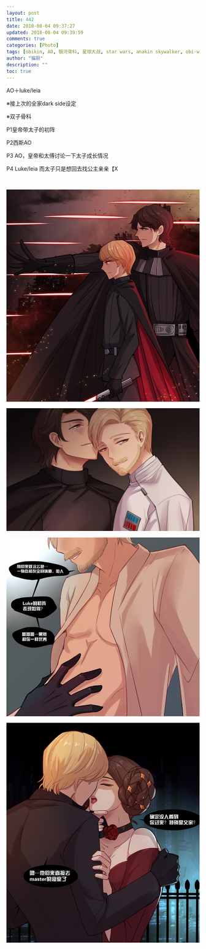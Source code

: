 ```yaml
---
layout: post
title: 442
date: 2018-08-04 09:37:27
updated: 2018-08-04 09:39:59
comments: true
categories: [Photo]
tags: [obikin, AO, 银河骨科, 星球大战, star wars, anakin skywalker, obi-wan kenobi, luke skywalker, luke/leia, Leia Organa]
author: "猫厨"
description: ""
toc: true
---
```


<p>AO＋luke/leia</p> 
<p>※接上次的全家dark side设定</p> 
<p>※双子骨科</p> 
<p>P1皇帝带太子的初阵</p> 
<p>P2西斯AO</p> 
<p>P3 AO，皇帝和太傅讨论一下太子成长情况</p> 
<p>P4 Luke/leia 而太子只是想回去找公主亲亲【X</p> 
<p><br /></p>

![](https://raw.githubusercontent.com/alicewish/meowchain247/master/img_cVZNdzJtQk9JV2QwcWIzR3FQam9qZDhybUNldDd0cGRsbzFUYlI2RWQrN2daVEV6RlZZUjBBPT0.jpg)

![](https://raw.githubusercontent.com/alicewish/meowchain247/master/img_cVZNdzJtQk9JV2QwcWIzR3FQam9qY1FIWFBZVnRDa2FEUnc0NGk4QUVScmJqb2Q5U2IzRml3PT0.jpg)

![](https://raw.githubusercontent.com/alicewish/meowchain247/master/img_cVZNdzJtQk9JV2QwcWIzR3FQam9qVnBlUXo4Zit6bjZSY1FXQmdQWVFzYUdkL00vWVBDNTVRPT0.jpg)

![](https://raw.githubusercontent.com/alicewish/meowchain247/master/img_cVZNdzJtQk9JV2QwcWIzR3FQam9qWklHTTRPU0xnL01GNWUvUUJhbEE1aFY3RVFPMytTZnBBPT0.jpg)